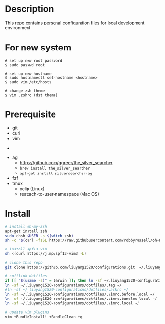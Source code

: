 # Description
This repo contains personal configuration files for local development environment

# For new system
```
# set up new root password
$ sudo passwd root

# set up new hostname
$ sudo hostnamectl set-hostname <hostname>
$ sudo vim /etc/hosts

# change zsh theme
$ vim .zshrc (dst theme)
```

# Prerequisite
- git
- curl
- vim
- ~~~ack~~~
- ag
  - https://github.com/ggreer/the_silver_searcher
  - `brew install the_silver_searcher`
  - `apt-get install silversearcher-ag`
- fzf
- tmux
  - xclip (Linux)
  - reattach-to-user-namespace (Mac OS)

# Install
```bash
# install oh-my-zsh
apt-get install zsh
sudo chsh $USER -s $(which zsh)
sh -c "$(curl -fsSL https://raw.githubusercontent.com/robbyrussell/oh-my-zsh/master/tools/install.sh)"

# install spf13-vim
sh <(curl https://j.mp/spf13-vim3 -L)

# clone this repo
git clone https://github.com/liuyang1520/configurations.git  ~/.liuyang1520-configurations

# softlink dotfiles
if [[ "$(uname -s)" = Darwin ]]; then ln -sf ~/.liuyang1520-configurations/dotfiles/.tmux-osx.conf ~/.tmux.conf; else ln -sf ~/.liuyang1520-configurations/dotfiles/.tmux.conf ~/; fi
ln -sf ~/.liuyang1520-configurations/dotfiles/.tag ~/
#ln -sf ~/.liuyang1520-configurations/dotfiles/.ackrc ~/
ln -sf ~/.liuyang1520-configurations/dotfiles/.vimrc.before.local ~/
ln -sf ~/.liuyang1520-configurations/dotfiles/.vimrc.bundles.local ~/
ln -sf ~/.liuyang1520-configurations/dotfiles/.vimrc.local ~/

# update vim plugins
vim +BundleInstall! +BundleClean +q
```
